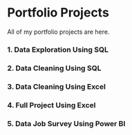 # Portfolio Projects
All of my portfolio projects are here.

### 1. Data Exploration Using SQL

### 2. Data Cleaning Using SQL

### 3. Data Cleaning Using Excel

### 4. Full Project Using Excel

### 5. Data Job Survey Using Power BI
